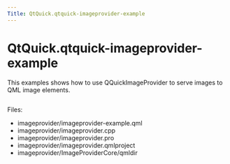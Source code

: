 ```yaml
---
Title: QtQuick.qtquick-imageprovider-example
---
```


# QtQuick.qtquick-imageprovider-example

<span class="subtitle"></span>
<!-- $$$imageprovider-description -->
<p>This examples shows how to use QQuickImageProvider to serve images to QML image elements.</p>
<p class="centerAlign"><img src="https://assets.ubuntu.com/v1/10e81001-qml-imageprovider-example.png" alt="" /></p><p>Files:</p>
<ul>
<li>imageprovider/imageprovider-example.qml</li>
<li>imageprovider/imageprovider.cpp</li>
<li>imageprovider/imageprovider.pro</li>
<li>imageprovider/imageprovider.qmlproject</li>
<li>imageprovider/ImageProviderCore/qmldir</li>
</ul>
<!-- @@@imageprovider -->
